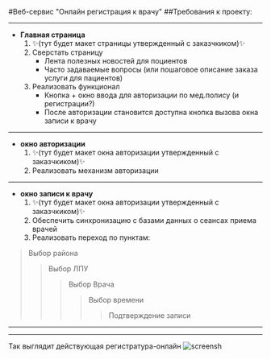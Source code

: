 #Веб-сервис "Онлайн регистрация к врачу"
##Требования к проекту:
***
* **Главная страница**
	1. :sparkles:(тут будет макет страницы утвержденный с заказчкиком):sparkles:
	2. Сверстать страницу
		* Лента полезных новостей для поциентов
 		* Часто задаваемые вопросы (или пошаговое описание заказа услуги для пациентов) 
	3. Реализовать функционал
  		* Кнопка + окно ввода для авторизации по мед.полису (и регистрации?)
  		* После авторизации становится доступна кнопка вызова окна записи к врачу
		
***

* **окно авторизации**
	1. :sparkles:(тут будет макет окна авторизации утвержденный с заказчкиком):sparkles:
	2. Реализовать механизм авторизации

***

* **окно записи к врачу**
	1. :sparkles:(тут будет макет окна авторизации утвержденный с заказчкиком):sparkles:
	2. Обеспечить синхронизацию с базами данных о сеансах приема врачей
	3. Реализовать переход по пунктам:

> Выбор района
>> Выбор ЛПУ
>>> Выбор Врача
>>>> Выбор времени
>>>>> Подтверждение записи
***
***
Так выглядит действующая регистратура-онлайн
![screensh](https://cloud.githubusercontent.com/assets/22450002/22983793/33679cfe-f3de-11e6-8576-a97fce3c5592.GIF)
